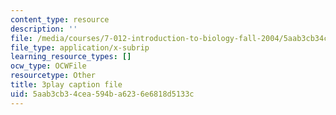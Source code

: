 ```yaml
---
content_type: resource
description: ''
file: /media/courses/7-012-introduction-to-biology-fall-2004/5aab3cb34cea594ba6236e6818d5133c_xN-sQdVaDr4.vtt
file_type: application/x-subrip
learning_resource_types: []
ocw_type: OCWFile
resourcetype: Other
title: 3play caption file
uid: 5aab3cb3-4cea-594b-a623-6e6818d5133c
---
```

